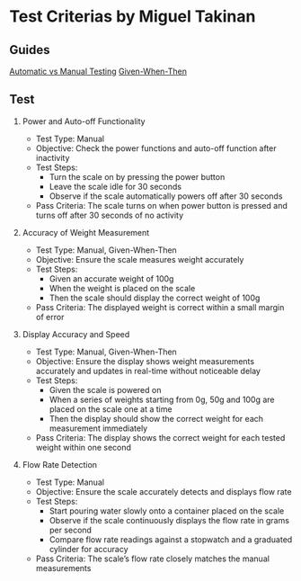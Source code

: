 # Test Criterias by Miguel Takinan

## Guides
[Automatic vs Manual Testing](https://www.geeksforgeeks.org/software-engineering-differences-between-manual-and-automation-testing/)
[Given-When-Then](https://brettstables.com/2020/05/03/given-when-then-testing-syntax/)

## Test
1. Power and Auto-off Functionality
    - Test Type: Manual
    - Objective: Check the power functions and auto-off function after inactivity
    - Test Steps:
        - Turn the scale on by pressing the power button
        - Leave the scale idle for 30 seconds
        - Observe if the scale automatically powers off after 30 seconds
    - Pass Criteria: The scale turns on when power button is pressed and turns off after 30 seconds of no activity

2. Accuracy of Weight Measurement
    - Test Type: Manual, Given-When-Then
    - Objective: Ensure the scale measures weight accurately
    - Test Steps:
        - Given an accurate weight of 100g
        - When the weight is placed on the scale
        - Then the scale should display the correct weight of 100g
    - Pass Criteria: The displayed weight is correct within a small margin of error

3. Display Accuracy and Speed
    - Test Type: Manual, Given-When-Then
    - Objective: Ensure the display shows weight measurements accurately and updates in real-time without noticeable delay
    - Test Steps:
        - Given the scale is powered on
        - When a series of weights starting from 0g, 50g and 100g are placed on the scale one at a time
        - Then the display should show the correct weight for each measurement immediately
    - Pass Criteria: The display shows the correct weight for each tested weight within one second

4. Flow Rate Detection
    - Test Type: Manual
    - Objective: Ensure the scale accurately detects and displays flow rate
    - Test Steps:
        - Start pouring water slowly onto a container placed on the scale
        - Observe if the scale continuously displays the flow rate in grams per second
        - Compare flow rate readings against a stopwatch and a graduated cylinder for accuracy
    - Pass Criteria: The scale’s flow rate closely matches the manual measurements